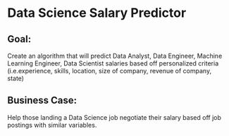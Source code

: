 # Data Science Salary Predictor

## Goal: 
Create an algorithm that will predict Data Analyst, Data Engineer, Machine Learning Engineer, Data Scientist salaries based off personalized criteria (i.e.experience, skills, location, size of company, revenue of company, state)

## Business Case: 
Help those landing a Data Science job negotiate their salary based off job postings with similar variables. 
